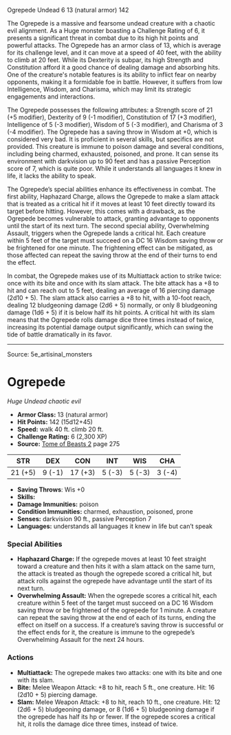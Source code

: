 <MonsterName/>Ogrepede</MonsterName>
<CreatureType/>Undead</CreatureType>
<CR/>6</CR>
<AC/>13 (natural armor)</AC>
<HP/>142</HP>
<summary>The Ogrepede is a massive and fearsome undead creature with a chaotic evil alignment. As a Huge monster boasting a Challenge Rating of 6, it presents a significant threat in combat due to its high hit points and powerful attacks. The Ogrepede has an armor class of 13, which is average for its challenge level, and it can move at a speed of 40 feet, with the ability to climb at 20 feet. While its Dexterity is subpar, its high Strength and Constitution afford it a good chance of dealing damage and absorbing hits. One of the creature's notable features is its ability to inflict fear on nearby opponents, making it a formidable foe in battle. However, it suffers from low Intelligence, Wisdom, and Charisma, which may limit its strategic engagements and interactions.</summary>

<detail>

The Ogrepede possesses the following attributes: a Strength score of 21 (+5 modifier), Dexterity of 9 (-1 modifier), Constitution of 17 (+3 modifier), Intelligence of 5 (-3 modifier), Wisdom of 5 (-3 modifier), and Charisma of 3 (-4 modifier). The Ogrepede has a saving throw in Wisdom at +0, which is considered very bad. It is proficient in several skills, but specifics are not provided. This creature is immune to poison damage and several conditions, including being charmed, exhausted, poisoned, and prone. It can sense its environment with darkvision up to 90 feet and has a passive Perception score of 7, which is quite poor. While it understands all languages it knew in life, it lacks the ability to speak.

The Ogrepede’s special abilities enhance its effectiveness in combat. The first ability, Haphazard Charge, allows the Ogrepede to make a slam attack that is treated as a critical hit if it moves at least 10 feet directly toward its target before hitting. However, this comes with a drawback, as the Ogrepede becomes vulnerable to attack, granting advantage to opponents until the start of its next turn. The second special ability, Overwhelming Assault, triggers when the Ogrepede lands a critical hit. Each creature within 5 feet of the target must succeed on a DC 16 Wisdom saving throw or be frightened for one minute. The frightening effect can be mitigated, as those affected can repeat the saving throw at the end of their turns to end the effect.

In combat, the Ogrepede makes use of its Multiattack action to strike twice: once with its bite and once with its slam attack. The bite attack has a +8 to hit and can reach out to 5 feet, dealing an average of 16 piercing damage (2d10 + 5). The slam attack also carries a +8 to hit, with a 10-foot reach, dealing 12 bludgeoning damage (2d6 + 5) normally, or only 8 bludgeoning damage (1d6 + 5) if it is below half its hit points. A critical hit with its slam means that the Ogrepede rolls damage dice three times instead of twice, increasing its potential damage output significantly, which can swing the tide of battle dramatically in its favor.</detail>



---

Source: 5e_artisinal_monsters

# Ogrepede

*Huge* *Undead* *chaotic evil*

- **Armor Class:** 13 (natural armor)
- **Hit Points:** 142 (15d12+45)
- **Speed:** walk 40 ft. climb 20 ft.
- **Challenge Rating:** 6 (2,300 XP)
- **Source:** [Tome of Beasts 2](https://koboldpress.com/kpstore/product/tome-of-beasts-2-for-5th-edition) page 275

| STR | DEX | CON | INT | WIS | CHA |
| --- | --- | --- | --- | --- | --- |
| 21 (+5) | 9 (-1) | 17 (+3) | 5 (-3) | 5 (-3) | 3 (-4) |

- **Saving Throws**: Wis +0
- **Skills:** 
- **Damage Immunities:** poison
- **Condition Immunities:** charmed, exhaustion, poisoned, prone
- **Senses:** darkvision 90 ft., passive Perception 7
- **Languages:** understands all languages it knew in life but can’t speak

### Special Abilities

- **Haphazard Charge:** If the ogrepede moves at least 10 feet straight toward a creature and then hits it with a slam attack on the same turn, the attack is treated as though the ogrepede scored a critical hit, but attack rolls against the ogrepede have advantage until the start of its next turn.
- **Overwhelming Assault:** When the ogrepede scores a critical hit, each creature within 5 feet of the target must succeed on a DC 16 Wisdom saving throw or be frightened of the ogrepede for 1 minute. A creature can repeat the saving throw at the end of each of its turns, ending the effect on itself on a success. If a creature’s saving throw is successful or the effect ends for it, the creature is immune to the ogrepede’s Overwhelming Assault for the next 24 hours.

### Actions

- **Multiattack:** The ogrepede makes two attacks: one with its bite and one with its slam.
- **Bite:** Melee Weapon Attack: +8 to hit, reach 5 ft., one creature. Hit: 16 (2d10 + 5) piercing damage.
- **Slam:** Melee Weapon Attack: +8 to hit, reach 10 ft., one creature. Hit: 12 (2d6 + 5) bludgeoning damage, or 8 (1d6 + 5) bludgeoning damage if the ogrepede has half its hp or fewer. If the ogrepede scores a critical hit, it rolls the damage dice three times, instead of twice.




